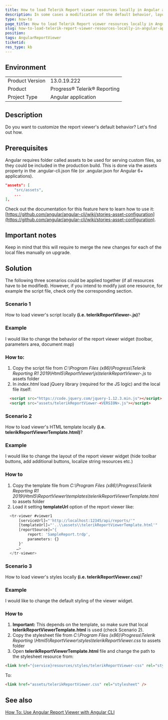 ```yaml
---
title: How to load Telerik Report viewer resources locally in Angular application and use them to customize the viewer
description: In some cases a modification of the default behavior, layout or styles of the HTML5 Report Viewer in an Angualr application is needed. This article elaborates further on how to load the required default resources locally.
type: how-to
page_title: How to load Telerik Report viewer resources locally in Angular application and use them to customize the viewer
slug: how-to-load-telerik-report-viewer-resources-locally-in-angular-application-and-use-them-to-customize-the-viewer
position: 
tags: AngularReportViewer
ticketid:
res_type: kb
---
```


## Environment
<table>
    <tbody>
	    <tr>
	    	<td>Product Version</td>
	    	<td>13.0.19.222</td>
	    </tr>
	    <tr>
	    	<td>Product</td>
	    	<td>Progress® Telerik® Reporting</td>
	    </tr>
	    <tr>
	    	<td>Project Type</td>
	    	<td>Angular application</td>
	    </tr>
    </tbody>
</table>


## Description
Do you want to customize the report viewer's default behavior? Let's find out how.

## Prerequisites
Angular requires folder called assets to be used for serving custom files, so they could be included in the production build. This is done via the assets property in the .angular-cli.json file (or .angular.json for Angular 6+ applications).

```JSON
"assets": [ 
    "src/assets",
    ... 
],
```

Check out the documentation for this feature here to learn how to use it: [https://github.com/angular/angular-cli/wiki/stories-asset-configuration](https://github.com/angular/angular-cli/wiki/stories-asset-configuration).

## Important notes
Keep in mind that this will require to merge the new changes for each of the local files manually on upgrade.

## Solution
The following three scenarios could be applied together (if all resources have to be modified). However, if you intend to modify just one resource, for example the script file, check only the corresponding section.

### Scenario 1
How to load viewer's script locally **(i.e. telerikReportViewer-<VERSION>.js)**?

### Example
I would like to change the behavior of the report viewer widget (toolbar, parameters area, document map)

### How to:
1. Copy the script file from *C:\Program Files (x86)\Progress\Telerik Reporting R1 2019\Html5\ReportViewer\js\telerikReportViewer-<VERSION>.js* to assets folder
2. In *index.html* load jQuery library (required for the JS logic) and the local file itself:
  ```HTML
	<script src="https://code.jquery.com/jquery-1.12.3.min.js"></script>
	<script src="assets/telerikReportViewer-<VERSION>.js"></script>
  ```

### Scenario 2
How to load viewer's HTML template locally **(i.e. telerikReportViewerTemplate.html)**?

### Example
I would like to change the layout of the report viewer widget (hide toolbar buttons, add additional buttons, localize string resources etc.)

### How to
1. Copy the template file from *C:\Program Files (x86)\Progress\Telerik Reporting R1 2019\Html5\ReportViewer\templates\telerikReportViewerTemplate.html* to assets folder
2. Load it setting **templateUrl** option of the report viewer like:
  ```JavaScript
	<tr-viewer #viewer1 
	    [serviceUrl]="'http://localhost:12345/api/reports/'"
	    [templateUrl]="'..\\assets\\telerikReportViewerTemplate.html'"
	    [reportSource]="{
	        report: 'SampleReport.trdp',
	        parameters: {}
	    }"
	   …>
	</tr-viewer>
  ```	

### Scenario 3
How to load viewer's styles locally **(i.e. telerikReportViewer.css)**?

### Example
I would like to change the default styling of the viewer widget.

### How to
1. **Important:** This depends on the template, so make sure that local **telerikReportViewerTemplate.html** is used (check Scenario 2). 
2. Copy the stylesheet file from *C:\Program Files (x86)\Progress\Telerik Reporting <VERSION>\Html5\ReportViewer\styles\telerikReportViewer.css* to assets folder
3. Open **telerikReportViewerTemplate.html** file and change the path to the stylesheet resource from:
  ```HTML
  <link href="{service}resources/styles/telerikReportViewer-css" rel="stylesheet" />
  ```
To:

  ```HTML
  <link href="assets/telerikReportViewer.css" rel="stylesheet" />
  ```

## See also

[How To: Use Angular Report Viewer with Angular CLI](../angular-report-how-to-use-with-angular-cli)
